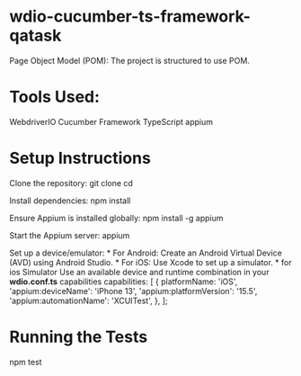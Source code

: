 # wdio-cucumber-ts-framework-qatask

Page Object Model (POM): The project is structured to use POM.

# Tools Used:

WebdriverIO
Cucumber Framework
TypeScript 
appium

# Setup Instructions

Clone the repository:
 git clone <repository-url>
 cd <repository-directory>


Install dependencies:
npm install


Ensure Appium is installed globally:
npm install -g appium


Start the Appium server:
appium


 Set up a device/emulator:
    * For Android: Create an Android Virtual Device (AVD) using Android Studio.
    * For iOS: Use Xcode to set up a simulator.
    * for ios Simulator Use an available device and runtime combination in your **wdio.conf.ts** capabilities 
       capabilities: [
  {
    platformName: 'iOS',
    'appium:deviceName': 'iPhone 13',
    'appium:platformVersion': '15.5',
    'appium:automationName': 'XCUITest',
  },
];

# Running the Tests

npm test    

